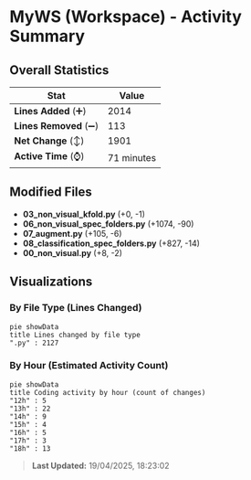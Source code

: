 # MyWS (Workspace) - Activity Summary 

## Overall Statistics

| Stat                   | Value                                                             |
| ---------------------- | ----------------------------------------------------------------- |
| **Lines Added** (➕)   | 2014                                          |
| **Lines Removed** (➖) | 113                                        |
| **Net Change** (↕)    | 1901                |
| **Active Time** (⌚)   | 71 minutes |


## Modified Files
- **03_non_visual_kfold.py** (+0, -1)
- **06_non_visual_spec_folders.py** (+1074, -90)
- **07_augment.py** (+105, -6)
- **08_classification_spec_folders.py** (+827, -14)
- **00_non_visual.py** (+8, -2)

## Visualizations

### By File Type (Lines Changed)

```mermaid
pie showData
title Lines changed by file type
".py" : 2127
```

### By Hour (Estimated Activity Count)

```mermaid
pie showData
title Coding activity by hour (count of changes)
"12h" : 5
"13h" : 22
"14h" : 9
"15h" : 4
"16h" : 5
"17h" : 3
"18h" : 13
```


> **Last Updated:** 19/04/2025, 18:23:02